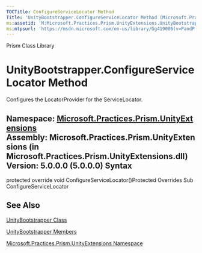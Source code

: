 ```yaml
---
TOCTitle: ConfigureServiceLocator Method
Title: 'UnityBootstrapper.ConfigureServiceLocator Method (Microsoft.Practices.Prism.UnityExtensions)'
ms:assetid: 'M:Microsoft.Practices.Prism.UnityExtensions.UnityBootstrapper.ConfigureServiceLocator'
ms:mtpsurl: 'https://msdn.microsoft.com/en-us/library/Gg419006(v=PandP.50)'
---
```


Prism Class Library

UnityBootstrapper.ConfigureServiceLocator Method
====================================================

Configures the LocatorProvider for the ServiceLocator.

**Namespace:** [Microsoft.Practices.Prism.UnityExtensions](https://msdn.microsoft.com/n:microsoft.practices.prism.unityextensions)
**Assembly:** Microsoft.Practices.Prism.UnityExtensions (in Microsoft.Practices.Prism.UnityExtensions.dll) Version: 5.0.0.0 (5.0.0.0)
Syntax
------

<span id="syntaxToggle"></span>protected override void ConfigureServiceLocator()Protected Overrides Sub ConfigureServiceLocator

See Also
--------


[UnityBootstrapper Class](https://msdn.microsoft.com/t:microsoft.practices.prism.unityextensions.unitybootstrapper)

[UnityBootstrapper Members](https://msdn.microsoft.com/allmembers.t:microsoft.practices.prism.unityextensions.unitybootstrapper)

[Microsoft.Practices.Prism.UnityExtensions Namespace](https://msdn.microsoft.com/n:microsoft.practices.prism.unityextensions)
